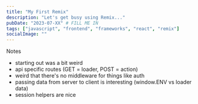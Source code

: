 ```yaml
---
title: "My First Remix"
description: "Let's get busy using Remix..."
pubDate: "2023-07-XX" # FILL ME IN
tags: ["javascript", "frontend", "frameworks", "react", "remix"]
socialImage: ""
---
```


Notes

-   starting out was a bit weird
-   api specific routes (GET = loader, POST = action)
-   weird that there's no middleware for things like auth
-   passing data from server to client is interesting (window.ENV vs loader data)
-   session helpers are nice
